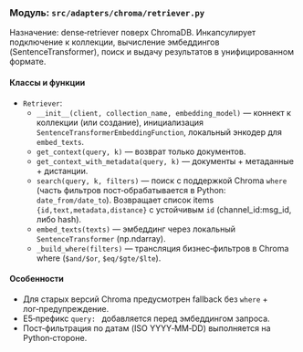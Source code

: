 ### Модуль: `src/adapters/chroma/retriever.py`

Назначение: dense‑retriever поверх ChromaDB. Инкапсулирует подключение к коллекции, вычисление эмбеддингов (SentenceTransformer), поиск и выдачу результатов в унифицированном формате.

#### Классы и функции
- `Retriever`:
  - `__init__(client, collection_name, embedding_model)` — коннект к коллекции (или создание), инициализация `SentenceTransformerEmbeddingFunction`, локальный энкодер для `embed_texts`.
  - `get_context(query, k)` — возврат только документов.
  - `get_context_with_metadata(query, k)` — документы + метаданные + дистанции.
  - `search(query, k, filters)` — поиск с поддержкой Chroma `where` (часть фильтров пост‑обрабатывается в Python: `date_from/date_to`). Возвращает список items `{id,text,metadata,distance}` с устойчивым `id` (channel_id:msg_id, либо hash).
  - `embed_texts(texts)` — эмбеддинг через локальный `SentenceTransformer` (np.ndarray).
  - `_build_where(filters)` — трансляция бизнес‑фильтров в Chroma where (`$and/$or`, `$eq/$gte/$lte`).

#### Особенности
- Для старых версий Chroma предусмотрен fallback без `where` + лог‑предупреждение.
- E5‑префикс `query: ` добавляется перед эмбеддингом запроса.
- Пост‑фильтрация по датам (ISO YYYY‑MM‑DD) выполняется на Python‑стороне.





